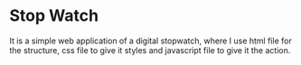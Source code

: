 # Stop Watch

It is a simple web application of a digital stopwatch, where I use html file for the structure, css file to give it styles and javascript file to give it the action.
